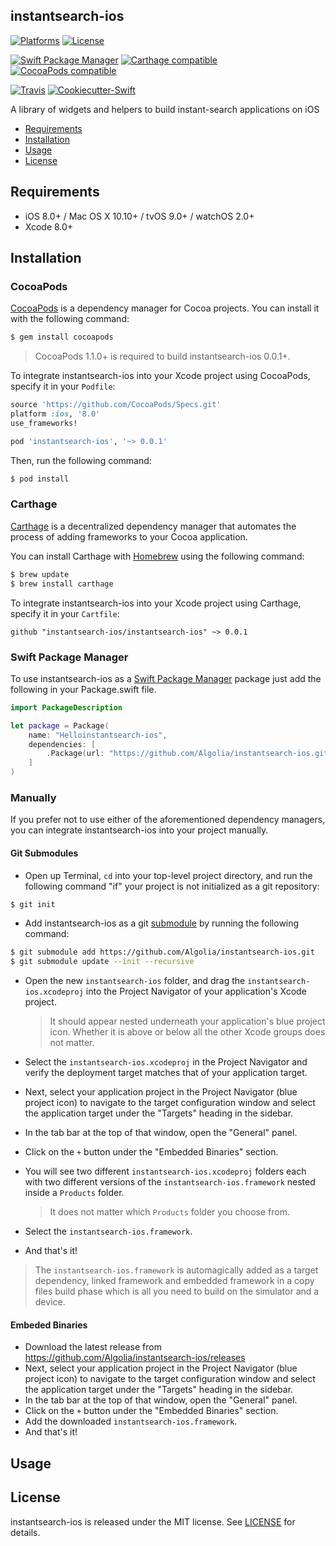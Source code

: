 ## instantsearch-ios

[![Platforms](https://img.shields.io/cocoapods/p/instantsearch-ios.svg)](https://cocoapods.org/pods/instantsearch-ios)
[![License](https://img.shields.io/cocoapods/l/instantsearch-ios.svg)](https://raw.githubusercontent.com/Algolia/instantsearch-ios/master/LICENSE)

[![Swift Package Manager](https://img.shields.io/badge/Swift%20Package%20Manager-compatible-brightgreen.svg)](https://github.com/apple/swift-package-manager)
[![Carthage compatible](https://img.shields.io/badge/Carthage-compatible-4BC51D.svg?style=flat)](https://github.com/Carthage/Carthage)
[![CocoaPods compatible](https://img.shields.io/cocoapods/v/instantsearch-ios.svg)](https://cocoapods.org/pods/instantsearch-ios)

[![Travis](https://img.shields.io/travis/Algolia/instantsearch-ios/master.svg)](https://travis-ci.org/Algolia/instantsearch-ios/branches)
[![Cookiecutter-Swift](https://img.shields.io/badge/cookiecutter--swift-framework-red.svg)](http://github.com/cookiecutter-swift/Framework)

A library of widgets and helpers to build instant-search applications on iOS

- [Requirements](#requirements)
- [Installation](#installation)
- [Usage](#usage)
- [License](#license)

## Requirements

- iOS 8.0+ / Mac OS X 10.10+ / tvOS 9.0+ / watchOS 2.0+
- Xcode 8.0+

## Installation

### CocoaPods

[CocoaPods](http://cocoapods.org) is a dependency manager for Cocoa projects. You can install it with the following command:

```bash
$ gem install cocoapods
```

> CocoaPods 1.1.0+ is required to build instantsearch-ios 0.0.1+.

To integrate instantsearch-ios into your Xcode project using CocoaPods, specify it in your `Podfile`:

```ruby
source 'https://github.com/CocoaPods/Specs.git'
platform :ios, '8.0'
use_frameworks!

pod 'instantsearch-ios', '~> 0.0.1'
```

Then, run the following command:

```bash
$ pod install
```

### Carthage

[Carthage](https://github.com/Carthage/Carthage) is a decentralized dependency manager that automates the process of adding frameworks to your Cocoa application.

You can install Carthage with [Homebrew](http://brew.sh/) using the following command:

```bash
$ brew update
$ brew install carthage
```

To integrate instantsearch-ios into your Xcode project using Carthage, specify it in your `Cartfile`:

```ogdl
github "instantsearch-ios/instantsearch-ios" ~> 0.0.1
```
### Swift Package Manager

To use instantsearch-ios as a [Swift Package Manager](https://swift.org/package-manager/) package just add the following in your Package.swift file.

``` swift
import PackageDescription

let package = Package(
    name: "Helloinstantsearch-ios",
    dependencies: [
        .Package(url: "https://github.com/Algolia/instantsearch-ios.git", "0.0.1")
    ]
)
```

### Manually

If you prefer not to use either of the aforementioned dependency managers, you can integrate instantsearch-ios into your project manually.

#### Git Submodules

- Open up Terminal, `cd` into your top-level project directory, and run the following command "if" your project is not initialized as a git repository:

```bash
$ git init
```

- Add instantsearch-ios as a git [submodule](http://git-scm.com/docs/git-submodule) by running the following command:

```bash
$ git submodule add https://github.com/Algolia/instantsearch-ios.git
$ git submodule update --init --recursive
```

- Open the new `instantsearch-ios` folder, and drag the `instantsearch-ios.xcodeproj` into the Project Navigator of your application's Xcode project.

    > It should appear nested underneath your application's blue project icon. Whether it is above or below all the other Xcode groups does not matter.

- Select the `instantsearch-ios.xcodeproj` in the Project Navigator and verify the deployment target matches that of your application target.
- Next, select your application project in the Project Navigator (blue project icon) to navigate to the target configuration window and select the application target under the "Targets" heading in the sidebar.
- In the tab bar at the top of that window, open the "General" panel.
- Click on the `+` button under the "Embedded Binaries" section.
- You will see two different `instantsearch-ios.xcodeproj` folders each with two different versions of the `instantsearch-ios.framework` nested inside a `Products` folder.

    > It does not matter which `Products` folder you choose from.

- Select the `instantsearch-ios.framework`.

- And that's it!

> The `instantsearch-ios.framework` is automagically added as a target dependency, linked framework and embedded framework in a copy files build phase which is all you need to build on the simulator and a device.

#### Embeded Binaries

- Download the latest release from https://github.com/Algolia/instantsearch-ios/releases
- Next, select your application project in the Project Navigator (blue project icon) to navigate to the target configuration window and select the application target under the "Targets" heading in the sidebar.
- In the tab bar at the top of that window, open the "General" panel.
- Click on the `+` button under the "Embedded Binaries" section.
- Add the downloaded `instantsearch-ios.framework`.
- And that's it!

## Usage

## License

instantsearch-ios is released under the MIT license. See [LICENSE](https://github.com/Algolia/instantsearch-ios/blob/master/LICENSE) for details.
